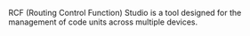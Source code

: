 RCF (Routing Control Function) Studio is a tool designed for the management of code units across multiple devices.

